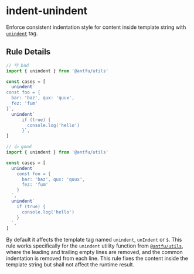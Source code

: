 # indent-unindent

Enforce consistent indentation style for content inside template string with [`unindent`](https://github.com/antfu/utils/blob/6cc9a99faaca1767969a375fdb2f222130d196c8/src/string.ts#L124) tag.

## Rule Details

<!-- eslint-skip -->
```js
// 👎 bad
import { unindent } from '@antfu/utils'

const cases = [
  unindent`
const foo = {
  bar: 'baz', qux: 'quux',
  fez: 'fum'
}`,
  unindent`
      if (true) {
        console.log('hello')
      }`,
]
```

<!-- eslint-skip -->
```js
// 👍 good
import { unindent } from '@antfu/utils'

const cases = [
  unindent`
    const foo = {
      bar: 'baz', qux: 'quux',
      fez: 'fum'
    }
  `,
  unindent`
    if (true) {
      console.log('hello')
    }
  `,
]
```

By default it affects the template tag named `unindent`, `unIndent` or `$`. This rule works specifically for the `unindent` utility function from [`@antfu/utils`](https://github.com/antfu), where the leading and trailing empty lines are removed, and the common indentation is removed from each line. This rule fixes the content inside the template string but shall not affect the runtime result.
